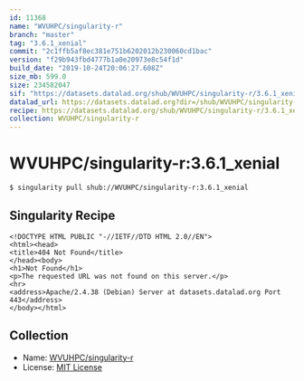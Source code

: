 ```yaml
---
id: 11368
name: "WVUHPC/singularity-r"
branch: "master"
tag: "3.6.1_xenial"
commit: "2c1ffb5af8ec381e751b6202012b230060cd1bac"
version: "f29b943fbd4777b1a0e20973e8c54f1d"
build_date: "2019-10-24T20:06:27.608Z"
size_mb: 599.0
size: 234582047
sif: "https://datasets.datalad.org/shub/WVUHPC/singularity-r/3.6.1_xenial/2019-10-24-2c1ffb5a-f29b943f/f29b943fbd4777b1a0e20973e8c54f1d.sif"
datalad_url: https://datasets.datalad.org?dir=/shub/WVUHPC/singularity-r/3.6.1_xenial/2019-10-24-2c1ffb5a-f29b943f/
recipe: https://datasets.datalad.org/shub/WVUHPC/singularity-r/3.6.1_xenial/2019-10-24-2c1ffb5a-f29b943f/Singularity
collection: WVUHPC/singularity-r
---
```


# WVUHPC/singularity-r:3.6.1_xenial

```bash
$ singularity pull shub://WVUHPC/singularity-r:3.6.1_xenial
```

## Singularity Recipe

```singularity
<!DOCTYPE HTML PUBLIC "-//IETF//DTD HTML 2.0//EN">
<html><head>
<title>404 Not Found</title>
</head><body>
<h1>Not Found</h1>
<p>The requested URL was not found on this server.</p>
<hr>
<address>Apache/2.4.38 (Debian) Server at datasets.datalad.org Port 443</address>
</body></html>
```

## Collection

 - Name: [WVUHPC/singularity-r](https://github.com/WVUHPC/singularity-r)
 - License: [MIT License](https://api.github.com/licenses/mit)

